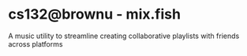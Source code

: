 # cs132@brownu - mix.fish

A music utility to streamline creating collaborative playlists with friends across platforms

